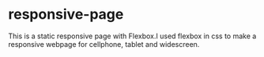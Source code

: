 # responsive-page
This is a static responsive page with Flexbox.I used flexbox in css to make a responsive webpage for cellphone, tablet and widescreen.
